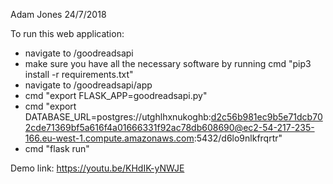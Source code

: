 Adam Jones
24/7/2018

To run this web application:
- navigate to /goodreadsapi
- make sure you have all the necessary software by running cmd "pip3 install -r requirements.txt"
- navigate to /goodreadsapi/app
- cmd "export FLASK_APP=goodreadsapi.py"
- cmd "export DATABASE_URL=postgres://utghlhxnukoghb:d2c56b981ec9b5e71dcb702cde71369bf5a616f4a01666331f92ac78db608690@ec2-54-217-235-166.eu-west-1.compute.amazonaws.com:5432/d6lo9nlkfrqrtr"
- cmd "flask run"

Demo link: https://youtu.be/KHdIK-yNWJE
